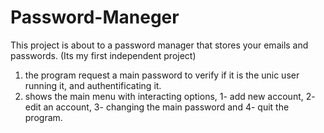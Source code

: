 # Password-Maneger
This project is about to a password manager that stores your emails and passwords. (Its my first independent project)

1. the program request a main password to verify if it is the unic user running it, and authentificating it.
2. shows the main menu with interacting options, 1- add new account, 2- edit an account, 3- changing the main password and 4- quit the program.

